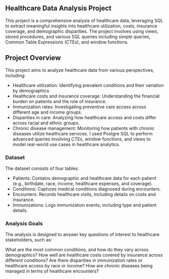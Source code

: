 ## Healthcare Data Analysis Project

This project is a comprehensive analysis of healthcare data, leveraging SQL to extract meaningful insights into healthcare utilization, costs, insurance coverage, and demographic disparities. The project involves using views, stored procedures, and various SQL queries including simple queries, Common Table Expressions (CTEs), and window functions.

## Project Overview

This project aims to analyze healthcare data from various perspectives, including:

- Healthcare utilization: Identifying prevalent conditions and their variation by demographics.
- Healthcare costs and insurance coverage: Understanding the financial burden on patients and the role of insurance.
- Immunization rates: Investigating preventive care access across different age and income groups.
- Disparities in care: Analyzing how healthcare access and costs differ across racial and ethnic groups.
- Chronic disease management: Monitoring how patients with chronic diseases utilize healthcare services.
I  used Postgre SQL to perform advanced queries involving CTEs, window functions, and views to model real-world use cases in healthcare analytics.

### Dataset

The dataset consists of four tables:

- Patients: Contains demographic and healthcare data for each patient (e.g., birthdate, race, income, healthcare expenses, and coverage).
- Conditions: Captures medical conditions diagnosed during encounters.
- Encounters: Records healthcare visits, including details on costs and insurance.
- Immunizations: Logs immunization events, including type and patient details.

### Analysis Goals

The analysis is designed to answer key questions of interest to healthcare stakeholders, such as:

What are the most common conditions, and how do they vary across demographics?
How well are healthcare costs covered by insurance across different conditions?
Are there disparities in immunization rates or healthcare access by race or income?
How are chronic diseases being managed in terms of healthcare encounters?
